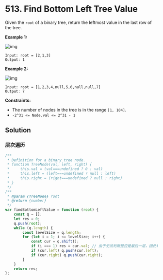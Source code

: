 # 513. Find Bottom Left Tree Value

Given the `root` of a binary tree, return the leftmost value in the last row of the tree.

**Example 1:**

![img](https://assets.leetcode.com/uploads/2020/12/14/tree1.jpg)

```
Input: root = [2,1,3]
Output: 1
```

**Example 2:**

![img](https://assets.leetcode.com/uploads/2020/12/14/tree2.jpg)

```
Input: root = [1,2,3,4,null,5,6,null,null,7]
Output: 7
```

**Constraints:**

-   The number of nodes in the tree is in the range `[1, 104]`.
-   `-2^31 <= Node.val <= 2^31 - 1`

## Solution

### 层次遍历

```javascript
/**
 * Definition for a binary tree node.
 * function TreeNode(val, left, right) {
 *     this.val = (val===undefined ? 0 : val)
 *     this.left = (left===undefined ? null : left)
 *     this.right = (right===undefined ? null : right)
 * }
 */
/**
 * @param {TreeNode} root
 * @return {number}
 */
var findBottomLeftValue = function (root) {
    const q = [];
    let res = 0;
    q.push(root);
    while (q.length) {
        const levelSize = q.length;
        for (let i = 1; i <= levelSize; i++) {
            const cur = q.shift();
            if (i === 1) res = cur.val; // 由于无法判断是否是最后一层，因此每次都记录该层第一个结点的值
            if (cur.left) q.push(cur.left);
            if (cur.right) q.push(cur.right);
        }
    }
    return res;
};
```
